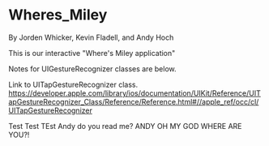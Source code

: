 Wheres_Miley
============
By Jorden Whicker, Kevin Fladell, and Andy Hoch

This is our interactive "Where's Miley application"

Notes for UIGestureRecognizer classes are below.

Link to UITapGestureRecognizer class.
https://developer.apple.com/library/ios/documentation/UIKit/Reference/UITapGestureRecognizer_Class/Reference/Reference.html#//apple_ref/occ/cl/UITapGestureRecognizer

Test Test TEst Andy do you read me? ANDY OH MY GOD WHERE ARE YOU?!